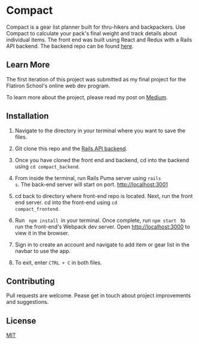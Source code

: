 # Compact

Compact is a gear list planner built for thru-hikers and backpackers. Use Compact to calculate your pack's final weight and track details about individual items. The front end was built using React and Redux with a Rails API backend. The backend repo can be found [here](https://github.com/JLPinthecity/compact_backend).

## Learn More 

The first iteration of this project was submitted as my final project for the Flatiron School's online web dev program. 

To learn more about the project, please read my post on [Medium](https://joannpan.medium.com/building-a-gear-list-planner-for-backpackers-as-my-final-project-with-react-and-redux-4147551ddebf).

## Installation

1. Navigate to the directory in your terminal where you want to save the files.

2. Git clone this repo and the [Rails API backend](https://github.com/JLPinthecity/compact_backend).

3. Once you have cloned the front end and backend, cd into the backend using <code>cd compact_backend</code>.

4. From inside the terminal, run Rails Puma server using <code>rails s</code>. The back-end server will start on port. [http://localhost:3001](http://localhost:3001)

5. cd back to directory where front-end repo is located. Next, run the front end server. cd into the front-end using <code>cd compact_frontend</code>.

6. Run <code> npm install </code>in your terminal. Once complete, run <code>npm start </code> to run the front-end's Webpack dev server. Open [http://localhost:3000](http://localhost:3000) to view it in the browser.

7. Sign in to create an account and navigate to add item or gear list in the navbar to use the app. 

8. To exit, enter <code>CTRL + C</code> in both files. 

## Contributing
Pull requests are welcome. Pease get in touch about project improvements and suggestions. 

## License
[MIT](https://choosealicense.com/licenses/mit/)

